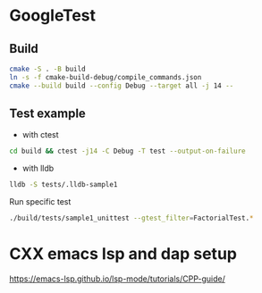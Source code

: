 # GoogleTest

## Build

```sh
cmake -S . -B build
ln -s -f cmake-build-debug/compile_commands.json
cmake --build build --config Debug --target all -j 14 --
```

## Test example

- with ctest

```sh
cd build && ctest -j14 -C Debug -T test --output-on-failure
```

- with lldb

```sh
lldb -S tests/.lldb-sample1
```

Run specific test

```sh
./build/tests/sample1_unittest --gtest_filter=FactorialTest.*
```

# CXX emacs lsp and dap setup
https://emacs-lsp.github.io/lsp-mode/tutorials/CPP-guide/
